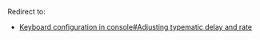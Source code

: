 Redirect to:

*   [Keyboard configuration in console#Adjusting typematic delay and rate](/index.php/Keyboard_configuration_in_console#Adjusting_typematic_delay_and_rate "Keyboard configuration in console")